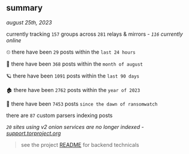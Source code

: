 
## summary
_august 25th, 2023_

currently tracking `157` groups across `281` relays & mirrors - _`116` currently online_

⏲ there have been `29` posts within the `last 24 hours`

🦈 there have been `368` posts within the `month of august`

🪐 there have been `1091` posts within the `last 90 days`

🏚 there have been `2762` posts within the `year of 2023`

🦕 there have been `7453` posts `since the dawn of ransomwatch`

there are `87` custom parsers indexing posts

_`20` sites using v2 onion services are no longer indexed - [support.torproject.org](https://support.torproject.org/onionservices/v2-deprecation/)_

> see the project [README](https://github.com/joshhighet/ransomwatch#ransomwatch--) for backend technicals
